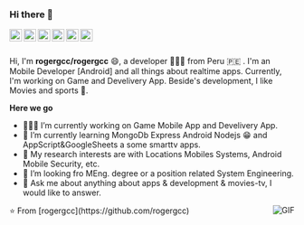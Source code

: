 <link rel="stylesheet" type="text/css" href="./style.css" />


### Hi there 👋


<a href="https://medium.com/@rogercolque">
  <img align="left" alt="Medium" width="22px" src="https://cdn.jsdelivr.net/npm/simple-icons@3.1.0/icons/medium.svg" />
</a>
<a href="https://www.linkedin.com/in/roger-colquehuanca-calcina/">
  <img align="left" alt="LinkedIn" width="22px" src="https://cdn.jsdelivr.net/npm/simple-icons@3.1.0/icons/linkedin.svg" />
</a>

<a href="https://codepen.io/rogergcc/">
  <img align="left" alt="Codepen" width="22px" src="https://cdn.jsdelivr.net/npm/simple-icons@3.1.0/icons/codepen.svg" />
</a>
<a href="https://www.hackerrank.com/rogergcc?hr_r=1">
  <img align="left" alt="Hackerrank" width="22px" src="https://cdn.jsdelivr.net/npm/simple-icons@3.1.0/icons/hackerrank.svg" />
</a>
<a href="https://www.codewars.com/users/rogergcc">
  <img align="left" alt="Codewars" width="22px" src="https://cdn.jsdelivr.net/npm/simple-icons@3.1.0/icons/codewars.svg" />
</a>
<a href="https://app.codesignal.com/profile/rogergcc">
  <img align="left" alt="CodeSignal" width="22px" src="https://encrypted-tbn0.gstatic.com/images?q=tbn%3AANd9GcRkyuytHOqcxg7myYuXvpyXFxI9A_VnI9l8WQ&usqp=CAU" />
</a>

<br />
<br />

Hi, I'm **rogergcc/rogergcc** 😄, a developer 👨🏻‍💻 from Peru 🇵🇪 . I'm an Mobile Developer [Android] and all things about realtime apps. Currently, I'm working on Game and Develivery App. Beside's development, I like Movies and sports 🏃.
<div class="grid">
<div>

**Here we go**

- 👨🏻‍💻 I’m currently working on Game Mobile App and Develivery App.
- 🌱 I’m currently learning MongoDb Express Android Nodejs 😁 and AppScript&GoogleSheets a some smarttv apps.
- 🤔 My research interests are with Locations Mobiles Systems, Android Mobile Security, etc.
- 💼 I’m looking fro MEng. degree or a position related System Engineering.
- 💬 Ask me about anything about apps & development & movies-tv, I would like to answer.
</div>
<div>
  <img align="right" alt="GIF" src="https://media1.giphy.com/media/7AaBuyVxo83TNjZWAl/giphy.gif" />
</div>
</div>
⭐️ From [rogergcc](https://github.com/rogergcc)
